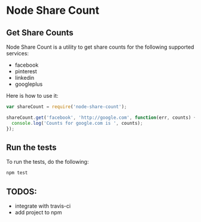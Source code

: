 # Node Share Count

## Get Share Counts

Node Share Count is a utility to get share counts for the following supported services:

- facebook
- pinterest
- linkedin
- googleplus

Here is how to use it:

```js
var shareCount = require('node-share-count');

shareCount.get('facebook', 'http://google.com', function(err, counts) {
  console.log('Counts for google.com is ', counts);
});
```


## Run the tests

To run the tests, do the following:
```js
npm test
```

## TODOS:
- integrate with travis-ci
- add project to npm
